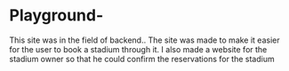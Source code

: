 # Playground-
This site was in the field of backend.. The site was made to make it easier for the user to book a stadium through it. I also made a website for the stadium owner so that he could confirm the reservations for the stadium
